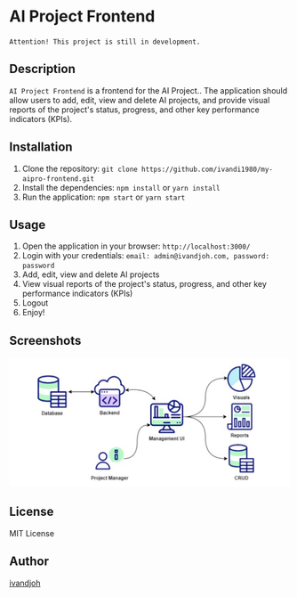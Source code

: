 # AI Project Frontend

`Attention! This project is still in development.`  

## Description  
`AI Project Frontend` is a frontend for the AI Project.. The application should allow users to add, edit, view and delete AI projects, and provide visual
reports of the project's status, progress, and other key performance indicators (KPIs).

## Installation  
1. Clone the repository: `git clone https://github.com/ivandi1980/my-aipro-frontend.git`
2. Install the dependencies: `npm install` or `yarn install`
3. Run the application: `npm start` or `yarn start`

## Usage  
1. Open the application in your browser: `http://localhost:3000/`
2. Login with your credentials: `email: admin@ivandjoh.com, password: password`
3. Add, edit, view and delete AI projects
4. View visual reports of the project's status, progress, and other key performance indicators (KPIs)
5. Logout
6. Enjoy!

## Screenshots  
![Project Workflow](./public/workflow.png)

## License
MIT License

## Author  
[ivandjoh](https://linkedin.com/in/ivandjoh)
